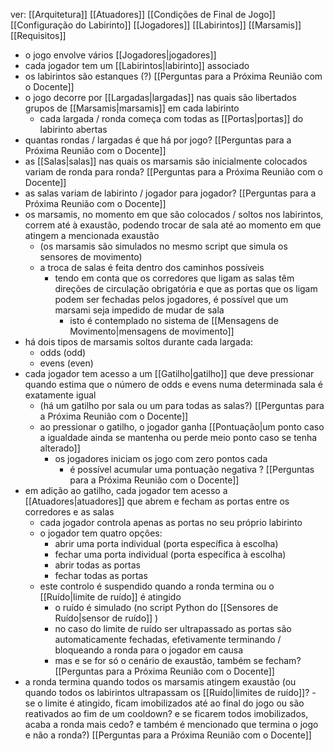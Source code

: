 ver: 
	[[Arquitetura]]
	[[Atuadores]]
	[[Condições de Final de Jogo]]
	[[Configuração do Labirinto]]
	[[Jogadores]]
	[[Labirintos]]
	[[Marsamis]]
	[[Requisitos]]

- o jogo envolve vários [[Jogadores|jogadores]]
- cada jogador tem um [[Labirintos|labirinto]] associado
- os labirintos são estanques (?) [[Perguntas para a Próxima Reunião com o Docente]]
- o jogo decorre por [[Largadas|largadas]] nas quais são libertados grupos de [[Marsamis|marsamis]] em cada labirinto
	- cada largada / ronda começa com todas as [[Portas|portas]] do labirinto abertas
- quantas rondas / largadas é que há por jogo? [[Perguntas para a Próxima Reunião com o Docente]]
- as [[Salas|salas]] nas quais os marsamis são inicialmente colocados variam de ronda para ronda? [[Perguntas para a Próxima Reunião com o Docente]]
- as salas variam de labirinto / jogador para jogador? [[Perguntas para a Próxima Reunião com o Docente]]
- os marsamis, no momento em que são colocados / soltos nos labirintos, correm até à exaustão, podendo trocar de sala até ao momento em que atingem a mencionada exaustão
	- (os marsamis são simulados no mesmo script que simula os sensores de movimento)
	- a troca de salas é feita dentro dos caminhos possíveis
		- tendo em conta que os corredores que ligam as salas têm direções de circulação obrigatória e que as portas que os ligam podem ser fechadas pelos jogadores, é possível que um marsami seja impedido de mudar de sala
			- isto é contemplado no sistema de [[Mensagens de Movimento|mensagens de movimento]]
- há dois tipos de marsamis soltos durante cada largada:
	- odds (odd)
	- evens (even) 
- cada jogador tem acesso a um [[Gatilho|gatilho]] que deve pressionar quando estima que o número de odds e evens numa determinada sala é exatamente igual
	- (há um gatilho por sala ou um para todas as salas?) [[Perguntas para a Próxima Reunião com o Docente]]
	- ao pressionar o gatilho, o jogador ganha [[Pontuação|um ponto caso a igualdade ainda se mantenha ou perde meio ponto caso se tenha alterado]]
		- os jogadores iniciam os jogo com zero pontos cada
			- é possível acumular uma pontuação negativa ? [[Perguntas para a Próxima Reunião com o Docente]]
- em adição ao gatilho, cada jogador tem acesso a [[Atuadores|atuadores]] que abrem e fecham as portas entre os corredores e as salas
	- cada jogador controla apenas as portas no seu próprio labirinto
	- o jogador tem quatro opções:
		- abrir uma porta individual (porta específica à escolha)
		- fechar uma porta individual (porta específica à escolha)
		- abrir todas as portas
		- fechar todas as portas
	- este controlo é suspendido quando a ronda termina ou o [[Ruído|limite de ruído]] é atingido
		- o ruído é simulado (no script Python do [[Sensores de Ruído|sensor de ruído]] )
		- no caso do limite de ruído ser ultrapassado as portas são automaticamente fechadas, efetivamente terminando / bloqueando a ronda para o jogador em causa
		- mas e se for só o cenário de exaustão, também se fecham? [[Perguntas para a Próxima Reunião com o Docente]]
- a ronda termina quando todos os marsamis atingem exaustão (ou quando todos os labirintos ultrapassam os [[Ruído|limites de ruído]]? - se o limite é atingido, ficam imobilizados até ao final do jogo ou são reativados ao fim de um cooldown? e se ficarem todos imobilizados, acaba a ronda mais cedo? e também é mencionado que termina o jogo e não a ronda?) [[Perguntas para a Próxima Reunião com o Docente]]